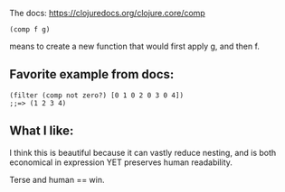 The docs: https://clojuredocs.org/clojure.core/comp

`(comp f g)`

means to create a new function that would first apply g, and then f.

## Favorite example from docs:

```
(filter (comp not zero?) [0 1 0 2 0 3 0 4])
;;=> (1 2 3 4)
```

## What I like:

I think this is beautiful because it can vastly reduce nesting, and is both
economical in expression YET preserves human readability.

Terse and human == win.
